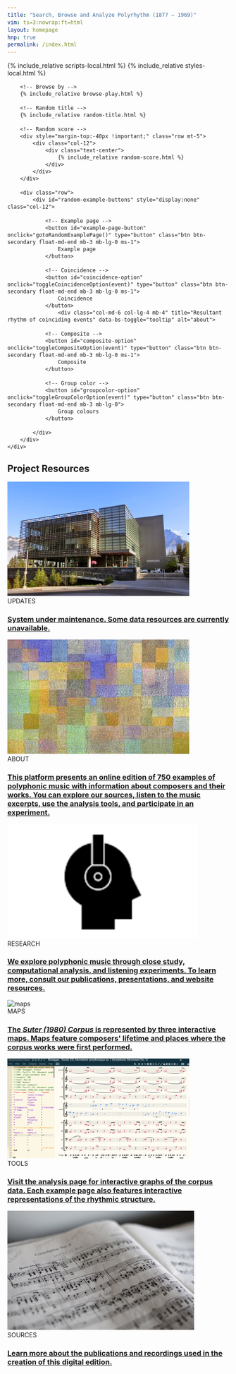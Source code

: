```yaml
---
title: "Search, Browse and Analyze Polyrhythm (1877 – 1969)"
vim: ts=3:nowrap:ft=html
layout: homepage
hnp: true
permalink: /index.html
---
```


{% include_relative scripts-local.html %}
{% include_relative styles-local.html %}

<!-- Example -->
<section>
	<div class="container px-3 my-4">

		<!-- Browse by -->
		{% include_relative browse-play.html %}

		<!-- Random title -->
		{% include_relative random-title.html %}

		<!-- Random score -->
		<div style="margin-top:-40px !important;" class="row mt-5">
			<div class="col-12">
				<div class="text-center">
					{% include_relative random-score.html %}
				</div>
			</div>
		</div>

		<div class="row">
			<div id="random-example-buttons" style="display:none" class="col-12">

				<!-- Example page -->
				<button id="example-page-button" onclick="gotoRandomExamplePage()" type="button" class="btn btn-secondary float-md-end mb-3 mb-lg-0 ms-1">
					Example page
				</button>

				<!-- Coincidence -->
				<button id="coincidence-option" onclick="toggleCoincidenceOption(event)" type="button" class="btn btn-secondary float-md-end mb-3 mb-lg-0 ms-1">
					Coincidence
				</button>
    				<div class="col-md-6 col-lg-4 mb-4" title="Resultant rhythm of coinciding events" data-bs-toggle="tooltip" alt="about">

				<!-- Composite -->
				<button id="composite-option" onclick="toggleCompositeOption(event)" type="button" class="btn btn-secondary float-md-end mb-3 mb-lg-0 ms-1">
					Composite
				</button>

				<!-- Group color -->
				<button id="groupcolor-option" onclick="toggleGroupColorOption(event)" type="button" class="btn btn-secondary float-md-end mb-3 mb-lg-0">
					Group colours
				</button>

			</div>
		</div>
	</div>
</section>

<!-- Project Resources-->
<section>
	<div class="container px-3 my-5">
		<div class="row justify-content-center">
			<div class="col-12">
				<div class="text-center">
					<h2>Project Resources</h2>
				</div>
			</div>
		</div>
		<div class="row g-3 g-lg-4 mt-2">
			<!-- 1 -->
			<div class="col-md-6 col-lg-4 mb-4" title="Kinnear Centre for Creativity & Innovation, located at Banff Centre for Arts and Creativity; work by Mzaki, https://creativecommons.org/licenses/by/4.0/deed.en, image adapted for layout" data-bs-toggle="tooltip" alt="updates">
				<div class="card h-100 border-0">
					<img class="card-img-top card-img-bottom mb-3 img-fluid" src="/img/homepage/banff-small.jpg" alt="updates">
					<div class="card-body p-0">
						<div class="category mb-2">UPDATES</div>
						<a class="text-decoration-none link-dark stretched-link" href="updates" role="button"><h3 class="card-title mb-3">System under maintenance. Some data resources are currently unavailable.</h3></a>
					</div>
				</div>
			</div>
			<!-- 2 -->
			<div class="col-md-6 col-lg-4 mb-4" title="Paul Klee, Polyphony (1932)" data-bs-toggle="tooltip" alt="about">
				<div class="card h-100 border-0">
					<img class="card-img-top card-img-bottom mb-3 img-fluid" src="/img/homepage/polyphony-small.jpg" alt="about">
					<div class="card-body p-0">
						<div class="category mb-2">ABOUT</div>
						<a class="text-decoration-none link-dark stretched-link" href="overview" role="button"><h3 class="card-title mb-3">This platform presents an online edition of 750 examples of polyphonic music with information about composers and their works.  You can explore our sources, listen to the music excerpts, use the analysis tools, and participate in an experiment.</h3></a>
					</div>
				</div>
			</div>
			<!-- 3 -->
			<div class="col-md-6 col-lg-4 mb-4" title="Headphones (1292150) - The Noun Project.svg icon from the Noun Project" data-bs-toggle="tooltip" alt="research">
				<div class="card h-100 border-0">
					<img class="card-img-top card-img-bottom mb-3 img-fluid" src="/img/homepage/headphones-small.png" alt="research">
					<div class="card-body p-0">
						<div class="category mb-2">RESEARCH</div>
						<a class="text-decoration-none link-dark stretched-link" href="research" role="button"><h3 class="card-title mb-3">We explore polyphonic music through close study, computational analysis, and listening experiments. To learn more, consult our publications, presentations, and website resources. </h3></a>
					</div>
				</div>
			</div>
			<!-- 4 -->
			<div class="col-md-6 col-lg-4 mb-4" title="Colomet1, Public domain, via Wikimedia Commons; https://creativecommons.org/licenses/by/4.0/deed.en, image adapted for layout" data-bs-toggle="tooltip" alt="worldmap">
				<div class="card h-100 border-0">
					<img class="card-img-top card-img-bottom mb-3" src="https://upload.wikimedia.org/wikipedia/commons/7/71/WorldMap-Blank-Noborders.svg" alt="maps">
					<div class="card-body p-0">
						<div class="category mb-2">MAPS</div>
						<a class="text-decoration-none link-dark stretched-link" href="maps" role="button"><h3 class="card-title mb-3">The <em>Suter (1980) Corpus</em> is represented by three interactive maps.  Maps feature composers' lifetime and places where the corpus works were first performed.</h3></a>
					</div>
				</div>
			</div>
			<!-- 5 -->
			<div class="col-md-6 col-lg-4 mb-4" title="Example from Polyrhythm Sampler on Verovio Humdrum Viewer with composite filter" data-bs-toggle="tooltip" alt="analysis tools">
				<div class="card h-100 border-0">
					<img class="card-img-top card-img-bottom mb-3" src="/img/homepage/vhv-view-of-r588-with-colours-small.jpg" alt="tools">
					<div class="card-body p-0">
						<div class="category mb-2">TOOLS</div>
						<a class="text-decoration-none link-dark stretched-link" href="tools" role="button"><h3 class="card-title mb-3">Visit the analysis page for interactive graphs of the corpus data.  Each example page also features interactive representations of the rhythmic structure.</h3></a>
					</div>
				</div>
			</div>
			<!-- 6 -->
			<div class="col-md-6 col-lg-4 mb-4" title="Franz Liszt, Consolation No. 4, S. 172 (1849)" data-bs-toggle="tooltip" alt="resources">
				<div class="card h-100 border-0">
					<img class="card-img-top card-img-bottom mb-3" src="assets/img/project-resources-2.jpg" alt="sources">
					<div class="card-body p-0">
						<div class="category mb-2">SOURCES</div>
						<a class="text-decoration-none link-dark stretched-link" href="sources" role="button"><h3 class="card-title mb-3">Learn more about the publications and recordings used in the creation of this digital edition.</h3></a>
					</div>
				</div>
			</div>
		</div>
	</div>
</section>



